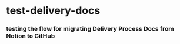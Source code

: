# test-delivery-docs

### testing the flow for migrating Delivery Process Docs from Notion to GitHub
